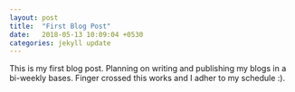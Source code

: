 ```yaml
---
layout: post
title:  "First Blog Post"
date:   2018-05-13 10:09:04 +0530
categories: jekyll update
---
```

This is my first blog post. Planning on writing and publishing my blogs in a bi-weekly bases. Finger crossed this works and I adher to my schedule :).
